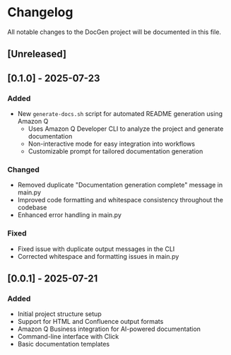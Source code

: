 # Changelog

All notable changes to the DocGen project will be documented in this file.

## [Unreleased]

## [0.1.0] - 2025-07-23

### Added
- New `generate-docs.sh` script for automated README generation using Amazon Q
  - Uses Amazon Q Developer CLI to analyze the project and generate documentation
  - Non-interactive mode for easy integration into workflows
  - Customizable prompt for tailored documentation generation

### Changed
- Removed duplicate "Documentation generation complete" message in main.py
- Improved code formatting and whitespace consistency throughout the codebase
- Enhanced error handling in main.py

### Fixed
- Fixed issue with duplicate output messages in the CLI
- Corrected whitespace and formatting issues in main.py

## [0.0.1] - 2025-07-21

### Added
- Initial project structure setup
- Support for HTML and Confluence output formats
- Amazon Q Business integration for AI-powered documentation
- Command-line interface with Click
- Basic documentation templates
